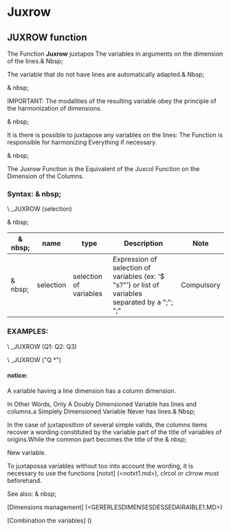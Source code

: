 # Juxrow

## JUXROW function

The Function **Juxrow** juxtapos The variables in arguments on the dimension of the lines.& Nbsp;

The variable that do not have lines are automatically adapted.& Nbsp;

& nbsp;

IMPORTANT: The modalities of the resulting variable obey the principle of the harmonization of dimensions.

& nbsp;

It is there is possible to juxtapose any variables on the lines: The Function is responsible for harmonizing Everything if necessary.

& nbsp;

The Juxrow Function is the Equivalent of the Juxcol Function on the Dimension of the Columns.

### Syntax: & nbsp;

\ _JUXROW (selection)

& nbsp;

| & nbsp; | **name** | **type** | **Description** | **Note** |
| --- | --- | --- | --- | --- |
| & nbsp; | selection | selection of variables | Expression of selection of variables (ex: '$ "s?"') or list of variables separated by a ";"; ";"| Compulsory |

### EXAMPLES:

\ _JUXROW (Q1: Q2: Q3)

\ _JUXROW ("Q \*")

#### notice:

A variable having a line dimension has a column dimension.

In Other Words, Only A Doubly Dimensioned Variable has lines and columns.a Simplely Dimensioned Variable Never has lines.& Nbsp;

In the case of juxtaposition of several simple valids, the columns items recover a wording constituted by the variable part of the title of variables of origins.While the common part becomes the title of the & nbsp;

New variable.

To juxtapossa variables without too into account the wording, it is necessary to use the functions [notxt] (<notxt1.md>), clrcol or clrrow must beforehand.

See also: & nbsp;

[Dimensions management] (<GERERLESDIMENSESDESSEDAIRAIBLE1.MD>)

[Combination the variables] (<combination thevariables1.md>)